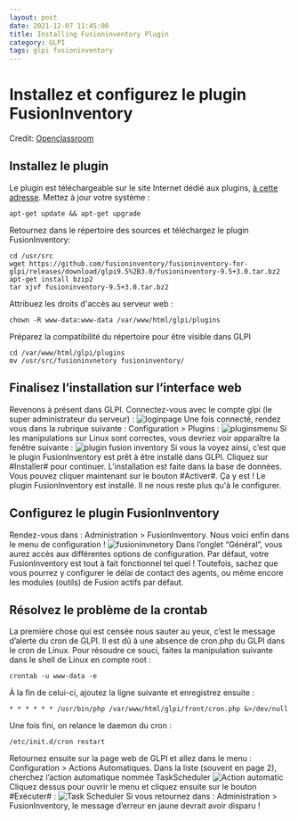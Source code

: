 ```yaml
---
layout: post
date: 2021-12-07 11:45:00
title: Installing Fusioninventory Plugin
category: GLPI
tags: glpi fusioninventory
---
```


# Installez et configurez le plugin FusionInventory

Credit: [Openclassroom](https://openclassrooms.com/fr/courses/1730516-gerez-votre-parc-informatique-avec-glpi/5994176-installez-le-plugin-et-l-agent-fusioninventory)

## Installez le plugin

Le plugin est téléchargeable sur le site Internet dédié aux plugins, [à cette adresse](https://github.com/fusioninventory/fusioninventory-for-glpi/releases).
Mettez à jour votre système :
```
apt-get update && apt-get upgrade
```
Retournez dans le répertoire des sources et téléchargez le plugin FusionInventory:
```
cd /usr/src
wget https://github.com/fusioninventory/fusioninventory-for-glpi/releases/download/glpi9.5%2B3.0/fusioninventory-9.5+3.0.tar.bz2
apt-get install bzip2
tar xjvf fusioninventory-9.5+3.0.tar.bz2
```
Attribuez les droits d'accès au serveur web :
```
chown -R www-data:www-data /var/www/html/glpi/plugins
```
Préparez la compatibilité du répertoire pour être visible dans GLPI
```
cd /var/www/html/glpi/plugins
mv /usr/src/fusioninvnetory fusioninventory/
```
## Finalisez l’installation sur l’interface web

Revenons à présent dans GLPI. Connectez-vous avec le compte glpi (le super administrateur du serveur) :
![loginpage](https://user.oc-static.com/upload/2019/01/29/15487725681875_image25.png)
Une fois connecté, rendez vous dans la rubrique suivante : Configuration > Plugins :
![pluginsmenu](https://user.oc-static.com/upload/2019/01/29/15487727238486_image11.png)
Si les manipulations sur Linux sont correctes, vous devriez voir apparaître la fenêtre suivante :
![plugin fusion inventory](https://user.oc-static.com/upload/2019/01/29/15487727999289_image21.png)
Si vous la voyez ainsi, c’est que le plugin FusionInventory est prêt à être installé dans GLPI. Cliquez sur #Installer# pour continuer.
L’installation est faite dans la base de données. Vous pouvez cliquer maintenant sur le bouton #Activer#.
Ça y est ! Le plugin FusionInventory est installé. Il ne nous reste plus qu'à le configurer.

## Configurez le plugin FusionInventory

Rendez-vous dans : Administration > FusionInventory.
Nous voici enfin dans le menu de configuration !
![fusioninvnetory](https://user.oc-static.com/upload/2019/01/29/15487729341367_image19.png)
Dans l’onglet “Général”, vous aurez accès aux différentes options de configuration.
Par défaut, votre FusionInventory est tout à fait fonctionnel tel quel ! Toutefois, sachez que vous pourrez y configurer le délai de contact des agents, ou même encore les modules (outils) de Fusion actifs par défaut.

## Résolvez le problème de la crontab

La première chose qui est censée nous sauter au yeux, c’est le message d’alerte du cron de GLPI. Il est dû à une absence de cron.php du GLPI dans le cron de Linux.
Pour résoudre ce souci, faites la manipulation suivante dans le shell de Linux en compte root :
```
crontab -u www-data -e
```
À la fin de celui-ci, ajoutez la ligne suivante et enregistrez ensuite :
```
* * * * * * /usr/bin/php /var/www/html/glpi/front/cron.php &>/dev/null
```
Une fois fini, on relance le daemon du cron :
```
/etc/init.d/cron restart
```
Retournez ensuite sur la page web de GLPI et allez dans le menu : Configuration > Actions Automatiques.
Dans la liste (souvent en page 2), cherchez l’action automatique nommée TaskScheduler 
![Action automatic](https://user.oc-static.com/upload/2019/01/29/15487733998798_image40.png)
Cliquez dessus pour ouvrir le menu et cliquez ensuite sur le bouton #Exécuter# :
![Task Scheduler](https://user.oc-static.com/upload/2019/01/29/1548773509188_image17.png)
Si vous retournez dans : Administration > FusionInventory, le message d’erreur en jaune devrait avoir disparu !





